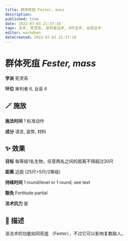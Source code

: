 ```yaml
---
title: 群体死疽 Fester, mass
description: 
published: true
date: 2023-07-03 21:37:18
tags: 法术, 死灵系, 审判者法术, 6环法术, 女巫法术
editor: markdown
dateCreated: 2023-07-03 21:37:18
---
```


# **群体死疽** *Fester, mass*

**学派** 死灵系 

**环位** 审判者 6, 女巫 6

## 🪄 施放

**施法时间** 1 标准动作

**成分** 语言, 姿势, 材料

## ✨ 效果 

**目标** 每等级1名生物，任意两名之间的距离不得超过30尺 

**距离** 近距 (25尺+5尺/2等级)  

**持续时间** 1 round/level or 1 round; see text 

**豁免** Fortitude partial

**法术抗力** 是

## 📖 描述

该法术的功能如同死疽 （Fester），不过它可以影响复数敌人。
    